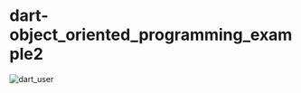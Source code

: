 # dart-object_oriented_programming_example2
![dart_user](https://user-images.githubusercontent.com/80380569/135879031-e7b966d7-6e66-4517-993c-48323da344c1.png)
